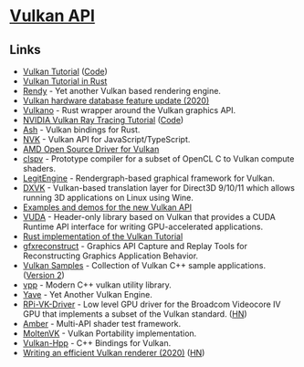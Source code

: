 # [Vulkan API](https://www.khronos.org/vulkan/)

## Links

- [Vulkan Tutorial](https://vulkan-tutorial.com/) ([Code](https://github.com/Overv/VulkanTutorial))
- [Vulkan Tutorial in Rust](https://github.com/bwasty/vulkan-tutorial-rs)
- [Rendy](https://github.com/amethyst/rendy) - Yet another Vulkan based rendering engine.
- [Vulkan hardware database feature update (2020)](https://www.saschawillems.de/blog/2020/01/11/vulkan-hardware-database-feature-update/)
- [Vulkano](https://github.com/vulkano-rs/vulkano) - Rust wrapper around the Vulkan graphics API.
- [NVIDIA Vulkan Ray Tracing Tutorial](https://nvpro-samples.github.io/vk_raytracing_tutorial_KHR/) ([Code](https://github.com/nvpro-samples/vk_raytracing_tutorial_KHR))
- [Ash](https://github.com/MaikKlein/ash) - Vulkan bindings for Rust.
- [NVK](https://github.com/maierfelix/nvk) - Vulkan API for JavaScript/TypeScript.
- [AMD Open Source Driver for Vulkan](https://github.com/GPUOpen-Drivers/AMDVLK)
- [clspv](https://github.com/google/clspv) - Prototype compiler for a subset of OpenCL C to Vulkan compute shaders.
- [LegitEngine](https://github.com/Raikiri/LegitEngine) - Rendergraph-based graphical framework for Vulkan.
- [DXVK](https://github.com/doitsujin/dxvk) - Vulkan-based translation layer for Direct3D 9/10/11 which allows running 3D applications on Linux using Wine.
- [Examples and demos for the new Vulkan API](https://github.com/SaschaWillems/Vulkan)
- [VUDA](https://github.com/jgbit/vuda) - Header-only library based on Vulkan that provides a CUDA Runtime API interface for writing GPU-accelerated applications.
- [Rust implementation of the Vulkan Tutorial](https://github.com/unknownue/vulkan-tutorial-rust)
- [gfxreconstruct](https://github.com/LunarG/gfxreconstruct) - Graphics API Capture and Replay Tools for Reconstructing Graphics Application Behavior.
- [Vulkan Samples](https://github.com/LunarG/VulkanSamples) - Collection of Vulkan C++ sample applications. ([Version 2](https://github.com/KhronosGroup/Vulkan-Samples))
- [vpp](https://github.com/nyorain/vpp) - Modern C++ vulkan utility library.
- [Yave](https://github.com/gan74/Yave) - Yet Another Vulkan Engine.
- [RPi-VK-Driver](https://github.com/Yours3lf/rpi-vk-driver) - Low level GPU driver for the Broadcom Videocore IV GPU that implements a subset of the Vulkan standard. ([HN](https://news.ycombinator.com/item?id=23584415))
- [Amber](https://github.com/google/amber) - Multi-API shader test framework.
- [MoltenVK](https://github.com/KhronosGroup/MoltenVK) - Vulkan Portability implementation.
- [Vulkan-Hpp](https://github.com/KhronosGroup/Vulkan-Hpp) - C++ Bindings for Vulkan.
- [Writing an efficient Vulkan renderer (2020)](https://zeux.io/2020/02/27/writing-an-efficient-vulkan-renderer/) ([HN](https://news.ycombinator.com/item?id=24368353))
